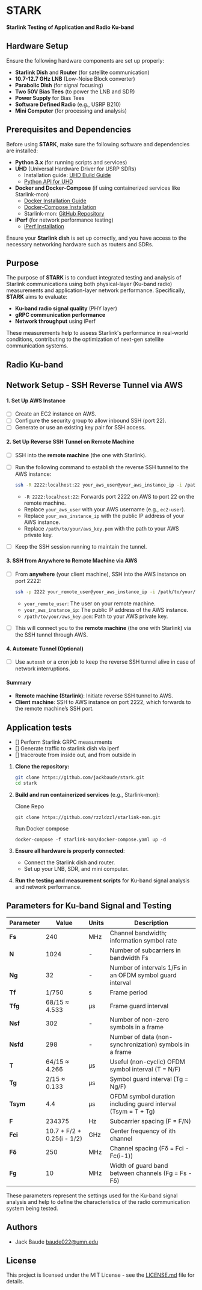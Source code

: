 # STARK  
**Starlink Testing of Application and Radio Ku-band**

## Hardware Setup

Ensure the following hardware components are set up properly:

- **Starlink Dish** and **Router** (for satellite communication)
- **10.7-12.7 GHz LNB** (Low-Noise Block converter)
- **Parabolic Dish** (for signal focusing)
- **Two 50V Bias Tees** (to power the LNB and SDR)
- **Power Supply** for Bias Tees
- **Software Defined Radio** (e.g., USRP B210)
- **Mini Computer** (for processing and analysis)

## Prerequisites and Dependencies

Before using **STARK**, make sure the following software and dependencies are installed:

- **Python 3.x** (for running scripts and services)
- **UHD** (Universal Hardware Driver for USRP SDRs)  
  - Installation guide: [UHD Build Guide](https://files.ettus.com/manual/page_build_guide.html)  
  - [Python API for UHD](https://pysdr.org/content/usrp.html)
- **Docker and Docker-Compose** (if using containerized services like Starlink-mon)  
  - [Docker Installation Guide](https://docs.docker.com/get-docker/)
  - [Docker-Compose Installation](https://docs.docker.com/compose/install/)
  - Starlink-mon: [GitHub Repository](https://github.com/rzzldzzl/starlink-mon)
- **iPerf** (for network performance testing)  
  - [iPerf Installation](https://iperf.fr/)

Ensure your **Starlink dish** is set up correctly, and you have access to the necessary networking hardware such as routers and SDRs.

## Purpose

The purpose of **STARK** is to conduct integrated testing and analysis of Starlink communications using both physical-layer (Ku-band radio) measurements and application-layer network performance. Specifically, **STARK** aims to evaluate:

- **Ku-band radio signal quality** (PHY layer)
- **gRPC communication performance**
- **Network throughput** using iPerf

These measurements help to assess Starlink's performance in real-world conditions, contributing to the optimization of next-gen satellite communication systems.
## Radio Ku-band

## Network Setup - SSH Reverse Tunnel via AWS

#### 1. Set Up AWS Instance
- [ ] Create an EC2 instance on AWS.
- [ ] Configure the security group to allow inbound SSH (port 22).
- [ ] Generate or use an existing key pair for SSH access.

#### 2. Set Up Reverse SSH Tunnel on Remote Machine
- [ ] SSH into the **remote machine** (the one with Starlink).
- [ ] Run the following command to establish the reverse SSH tunnel to the AWS instance:

    ```bash
    ssh -R 2222:localhost:22 your_aws_user@your_aws_instance_ip -i /path/to/your/aws_key.pem
    ```

    - `-R 2222:localhost:22`: Forwards port 2222 on AWS to port 22 on the remote machine.
    - Replace `your_aws_user` with your AWS username (e.g., `ec2-user`).
    - Replace `your_aws_instance_ip` with the public IP address of your AWS instance.
    - Replace `/path/to/your/aws_key.pem` with the path to your AWS private key.

- [ ] Keep the SSH session running to maintain the tunnel.

#### 3. SSH from Anywhere to Remote Machine via AWS
- [ ] From **anywhere** (your client machine), SSH into the AWS instance on port 2222:

    ```bash
    ssh -p 2222 your_remote_user@your_aws_instance_ip -i /path/to/your/aws_key.pem
    ```

    - `your_remote_user`: The user on your remote machine.
    - `your_aws_instance_ip`: The public IP address of the AWS instance.
    - `/path/to/your/aws_key.pem`: Path to your AWS private key.

- [ ] This will connect you to the **remote machine** (the one with Starlink) via the SSH tunnel through AWS.

#### 4. Automate Tunnel (Optional)
- [ ] Use `autossh` or a cron job to keep the reverse SSH tunnel alive in case of network interruptions.


#### Summary
- **Remote machine (Starlink)**: Initiate reverse SSH tunnel to AWS.
- **Client machine**: SSH to AWS instance on port 2222, which forwards to the remote machine’s SSH port.


## Application tests

- [] Perform Starlink GRPC measurments 
- [] Generate traffic to starlink dish via iperf
- [] traceroute from inside out, and from outside in

1. **Clone the repository:**

   ```bash
   git clone https://github.com/jackbaude/stark.git
   cd stark
   ```

2. **Build and run containerized services** (e.g., Starlink-mon):   

    Clone Repo  

    ```git clone https://github.com/rzzldzzl/starlink-mon.git```

    Run Docker compose

    ```docker-compose -f starlink-mon/docker-compose.yaml up -d```
3. **Ensure all hardware is properly connected**:
   - Connect the Starlink dish and router.
   - Set up your LNB, SDR, and mini computer.

4. **Run the testing and measurement scripts** for Ku-band signal analysis and network performance.

## Parameters for Ku-band Signal and Testing

| Parameter | Value   | Units | Description                                                                 |
|-----------|---------|-------|-----------------------------------------------------------------------------|
| **Fs**        | 240     | MHz   | Channel bandwidth; information symbol rate                                  |
| **N**         | 1024    | -     | Number of subcarriers in bandwidth Fs                                       |
| **Ng**        | 32      | -     | Number of intervals 1/Fs in an OFDM symbol guard interval                    |
| **Tf**        | 1/750   | s     | Frame period                                                                |
| **Tfg**       | 68/15 ≈ 4.533 | µs | Frame guard interval                                                         |
| **Nsf**       | 302     | -     | Number of non-zero symbols in a frame                                       |
| **Nsfd**      | 298     | -     | Number of data (non-synchronization) symbols in a frame                     |
| **T**         | 64/15 ≈ 4.266 | µs | Useful (non-cyclic) OFDM symbol interval (T = N/F)                          |
| **Tg**        | 2/15 ≈ 0.133  | µs | Symbol guard interval (Tg = Ng/F)                                           |
| **Tsym**      | 4.4     | µs    | OFDM symbol duration including guard interval (Tsym = T + Tg)               |
| **F**         | 234375  | Hz    | Subcarrier spacing (F = F/N)                                                |
| **Fci**       | 10.7 + F/2 + 0.25(i - 1/2) | GHz | Center frequency of ith channel                                           |
| **Fδ**        | 250     | MHz   | Channel spacing (Fδ = Fci - Fc(i-1))                                        |
| **Fg**        | 10      | MHz   | Width of guard band between channels (Fg = Fs - Fδ)                         |

These parameters represent the settings used for the Ku-band signal analysis and help to define the characteristics of the radio communication system being tested.

## Authors
- Jack Baude <baude022@umn.edu>

## License
This project is licensed under the MIT License - see the [LICENSE.md](LICENSE.md) file for details.
```
